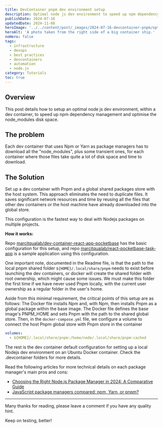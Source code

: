 ```yaml
---
title: DevContainer pnpm dev environment setup
description: Optimal node js dev environment to speed up npm dependency management and optimise the node_modules disk space. 
publishDate: 2024-07-16
updatedDate: 2024-11-08
heroImage: '../../content/post/_images/2024-07-16-devcontainer-pnpm/optimal-containers.jpg'
heroAlt: 'A photo taken from the right side of a big container ship.'
noHero: false
tags:
  - infrastructure
  - devops
  - best practices
  - devcontainers
  - automation
  - node.js
category: Tutorials
toc: true
---
```


## Overview

This post details how to setup an optimal node js dev environment, within a dev container, to speed up npm dependency management and optimise the node_modules disk space. 

## The problem

Each dev container that uses Npm or Yarn as package managers has to download all the "node_modules", plus some transient ones, for each container where those files take quite a lot of disk space and time to download.


## The Solution

 Set up a dev container with Pnpm and a global shared packages store with the host system. This approach eliminates the need to duplicate files. It saves significant network resources and time by reusing all the files that other dev containers or the host machine have already downloaded into the global store. 

This configuration is the fastest way to deal with Nodejs packages on multiple projects.


**How it works:**

Repo [marcitqualab/dev-container-react-app-pocketbase](https://github.com/marcitqualab/dev-container-react-app-pocketbase)
 has the basic configuration for this setup, and repo [marcitqualab/react-pocketbase-task-app](https://github.com/marcitqualab/react-pocketbase-task-app)
 is a sample application using this configuration.

One important note, documented in the Readme file, is that the path to the local pnpm shared folder `${HOME}/.local/share/pnpm` needs to exist before launching the dev containers, or docker will create the shared folder with root ownership, which might cause some issues. We must make this folder the first time if we have never used Pnpm locally, with the current user ownership as a regular folder in the user's home.

Aside from this minimal requirement, the critical points of this setup are as follows:
The Docker file installs Npm and, with Npm, then installs Pnpm as a global package within the base image.
The Docker file defines the base image's PNPM_HOME and sets Pnpm with the path to the shared global store. 
Then, in the `docker-compose.yml` file, we configure a volume to connect the host Pnpm global store with Pnpm store in the container
	
```yaml
volumes:
  - ${HOME}/.local/share/pnpm:/home/node/.local/share/pnpm:cached
```

The rest is the dev container default configuration for setting up a local Nodejs dev environment on an Ubuntu Docker container. Check the .devcontainer folders for more details.

Read the following articles for more technical details on each package manager's main pros and cons: 

* [Choosing the Right Node.js Package Manager in 2024: A Comparative Guide](https://nodesource.com/blog/nodejs-package-manager-comparative-guide-2024/)
* [JavaScript package managers compared: npm, Yarn, or pnpm?](https://blog.logrocket.com/javascript-package-managers-compared/)

------
Many thanks for reading, please leave a comment if you have any quality hint.

Keep on testing, better!
